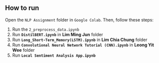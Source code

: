 ## How to run
Open the `NLP Assignment` folder in `Google Colab`. Then, follow these steps:

1. Run the `2_preprocess_data.ipynb`
2. Run **`DistilBERT.ipynb`** in **Lim Ming Jun** folder
3. Run **`Long_Short-Term_Memory(LSTM).ipynb`** in **Lim Chia Chung** folder
4. Run **`Convolutional Neural Network Tutorial (CNN).ipynb`** in **Leong Yit Wee** folder
5. Run **`Local Sentiment Analysis App.ipynb`**
